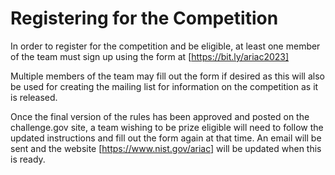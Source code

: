 # Registering for the Competition
In order to register for the competition and be eligible, at least one member of the team must sign up using the form at [https://bit.ly/ariac2023]

[https://bit.ly/ariac2023]: https://bit.ly/ariac2023

Multiple members of the team may fill out the form if desired as this will also be used for creating the mailing list for information on the competition as it is released.

Once the final version of the rules has been approved and posted on the challenge.gov site, a team wishing to be prize eligible will need to follow the updated instructions and fill out the form again at that time. An email will be sent and the website [https://www.nist.gov/ariac] will be updated when this is ready.

[https://www.nist.gov/ariac]: https://www.nist.gov/ariac
